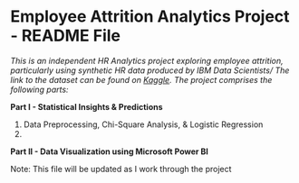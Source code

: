 # Employee Attrition Analytics Project - README File

<em>This is an independent HR Analytics project exploring employee attrition, particularly using synthetic HR data produced by IBM Data Scientists/ The link to the dataset can be found on [Kaggle](https://www.kaggle.com/datasets/pavansubhasht/ibm-hr-analytics-attrition-dataset/data). The project comprises the following parts:</em>

<b> Part I - Statistical Insights & Predictions </b>
1) Data Preprocessing, Chi-Square Analysis, & Logistic Regression
2) 

<b> Part II - Data Visualization using Microsoft Power BI </b>


Note: This file will be updated as I work through the project
